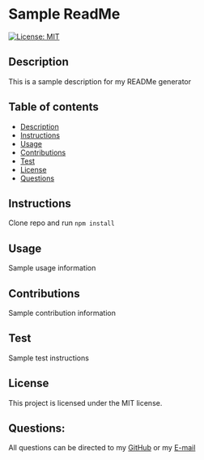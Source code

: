  # Sample ReadMe
  [![License: MIT](https://img.shields.io/badge/License-MIT-yellow.svg)](https://opensource.org/licenses/MIT)
  ## Description
  This is a sample description for my READMe generator 
  ## Table of contents 
  * [Description](#Description)
  * [Instructions](#Instructions)
  * [Usage](#Usage)
  * [Contributions](#Contributions)
  * [Test](#Test)
  * [License](#License)
  * [Questions](#Questions)
  ## Instructions
  Clone repo and run `npm install`
  ## Usage
  Sample usage information
  ## Contributions
  Sample contribution information
  ## Test
  Sample test instructions
  ## License
  This project is licensed under the MIT license. 
  ## Questions: 
  All questions can be directed to my 
  [GitHub](https://github.com/mayastucky) or my 
  [E-mail](mayaatstucky@gmail.com)
  